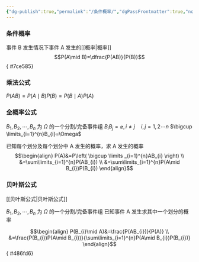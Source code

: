 ```yaml
---
{"dg-publish":true,"permalink":"/条件概率/","dgPassFrontmatter":true,"noteIcon":"","created":"2024-04-16T13:01:27.411+08:00","updated":"2024-05-11T19:37:46.543+08:00"}
---
```


### 条件概率
事件 B 发生情况下事件 A 发生的[[概率\|概率]]
$$P(A\mid B)=\dfrac{P(AB)}{P(B)}$$
{ #7ce585}

### 乘法公式
$P(AB)=P(A\mid B)P(B)=P(B\mid A)P(A)$
### 全概率公式
$B_{1},B_{2},\cdots,B_{n}$ 为 $\Omega$ 的一个分割/完备事件组
$B_{i}B_{j}=\varnothing,i \neq j\quad i,j=1,2\cdots n$
$\bigcup \limits_{i=1}^{n}B_{i}=\Omega$

已知每个划分及每个划分中 A 发生的概率，求 A 发生的概率
$$\begin{align}
P(A)&=P\left( \bigcup \limits _{i=1}^{n}AB_{i}  \right) \\
&=\sum\limits_{i=1}^{n}P(AB_{i}) \\
&=\sum\limits_{i=1}^{n}P(A\mid B_{i})P(B_{i})
\end{align}$$

### 贝叶斯公式
[[贝叶斯公式\|贝叶斯公式]]

$B_{1},B_{2},\cdots,B_{n}$ 为 $\Omega$ 的一个分割/完备事件组
已知事件 A 发生求其中一个划分的概率

$$\begin{align}
P(B_{i}\mid A)&=\frac{P(AB_{i})}{P(A)} \\
&=\frac{P(B_{i})P(A\mid B_{i})}{\sum\limits_{i=1}^{n}P(A\mid B_{i})P(B_{i})}
\end{align}$${ #486fd6}



